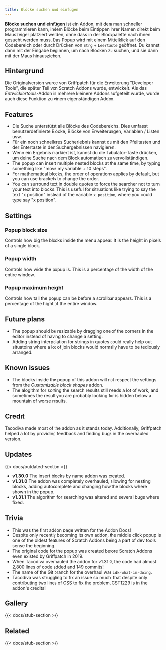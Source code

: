 ```yaml
---
title: Blöcke suchen und einfügen
---
```


**Blöcke suchen und einfügen** ist ein Addon, mit dem man schneller programmieren kann, indem Blöcke beim Eintippen ihrer Namen direkt beim Mauszeiger platziert werden, ohne dass in der Blockpalette nach ihnen gesucht werden muss. Das Popup wird mit einem Mittelklick auf den Codebereich oder durch Drücken von `Strg` + `Leertaste` geöffnet. Du kannst dann mit der Eingabe beginnen, um nach Blöcken zu suchen, und sie dann mit der Maus hinausziehen.

## Hintergrund

Die Originalversion wurde von Griffpatch für die Erweiterung "Developer Tools", die später Teil von Scratch Addons wurde, entwickelt. Als das _Entwicklertools_-Addon in mehrere kleinere Addons aufgeteilt wurde, wurde auch diese Funktion zu einem eigenständigen Addon.

## Features

- Die Suche unterstützt alle Blöcke des Codebereichs. Dies umfasst benutzerdefinierte Blöcke, Blöcke von Erweiterungen, Variablen / Listen usw.
- Für ein noch schnelleres Sucherlebnis kannst du mit den Pfeiltasten und der Entertaste in den Suchergebnissen navigieren.
- Wenn ein Ergebnis markiert ist, kannst du die Tabulator-Taste drücken, um deine Suche nach dem Block automatisch zu vervollständigen.
- The popup can insert multiple nested blocks at the same time, by typing something like "move my variable + 10 steps".
- For mathematical blocks, the order of operations applies by default, but you can use brackets to change the order.
- You can surround text in double quotes to force the searcher not to turn your text into blocks. This is useful for sitruations like trying to say the text "x position" instead of the variable `x position`, where you could type say "x position".

## Settings

### Popup block size

Controls how big the blocks inside the menu appear. It is the height in pixels of a single block.

### Popup width

Controls how wide the popup is. This is a percentage of the width of the entire window.

### Popup maximum height

Controls how tall the popup can be before a scrollbar appears. This is a percentage of the hight of the entire window.

## Future plans

- The popup should be resizable by dragging one of the corners in the editor instead of having to change a setting.
- Adding string interpolation for strings in quotes could really help out situatoins where a lot of join blocks would normally have to be tediously arranged.

## Known issues

- The blocks inside the popup of this addon will not respect the settings from the *Customizable block shapes* addon.
- The alogithm for sorting the search results still needs a lot of work, and sometimes the result you are probably looking for is hidden below a mountain of worse results.

## Credit

Tacodiva made most of the addon as it stands today. Additionally, Griffpatch helped a lot by providing feedback and finding bugs in the overhauled version.

## Updates

{{< docs/outdated-section >}}

- **v1.30.0** The insert blocks by name addon was created.
- **v1.31.0** The addon was completely overhauled, allowing for nesting blocks, adding autocomplete and changing how the blocks where shown in the popup.
- **v1.31.1** The algorithm for searching was altered and several bugs where fixed.

## Trivia

- This was the first addon page written for the Addon Docs!
- Despite only recently becoming its own addon, the middle click popup is one of the oldest features of Scratch Addons being a part of dev tools sense the beginning.
- The original code for the popup was created before Scratch Addons even existed by Griffpatch in 2019.
- When Tacodiva overhauled the addon for v1.31.0, the code had almost 2,800 lines of code added and 149 commits!
- The name of the Git branch for the overhaul was `idk-what-im-doing`.
- Tacodiva was struggling to fix an issue so much, that despite only contributing two lines of CSS to fix the problem, CST1229 is in the addon's credits!

## Gallery

{{< docs/stub-section >}}

## Related

{{< docs/stub-section >}}
